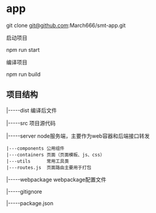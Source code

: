 app
================

git clone git@github.com:March666/smt-app.git

启动项目

npm run start


编译项目

npm run build


项目结构
-----------------

  |-----dist  编译后文件
  
  |-----src   项目源代码
  
  |-----server node服务端，主要作为web容器和后端接口转发 
  
    |---components 公用组件 
    |---containers 页面（页面模板、js、css）
    |---utils      常用工具类
    |---routes.js  页面路由主要用于打包
  |-----webpackage webpackage配置文件
  
  |-----gitignore
  
  |-----package.json
  